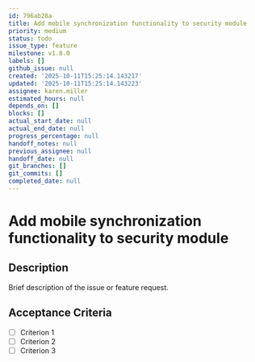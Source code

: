 ```yaml
---
id: 796ab28a
title: Add mobile synchronization functionality to security module
priority: medium
status: todo
issue_type: feature
milestone: v1.8.0
labels: []
github_issue: null
created: '2025-10-11T15:25:14.143217'
updated: '2025-10-11T15:25:14.143223'
assignee: karen.miller
estimated_hours: null
depends_on: []
blocks: []
actual_start_date: null
actual_end_date: null
progress_percentage: null
handoff_notes: null
previous_assignee: null
handoff_date: null
git_branches: []
git_commits: []
completed_date: null
---
```


# Add mobile synchronization functionality to security module

## Description

Brief description of the issue or feature request.

## Acceptance Criteria

- [ ] Criterion 1
- [ ] Criterion 2
- [ ] Criterion 3